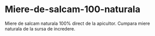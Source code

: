 # Miere-de-salcam-100-naturala
Miere de salcam naturala 100% direct de la apicultor. Cumpara miere naturala de la sursa de incredere. 
